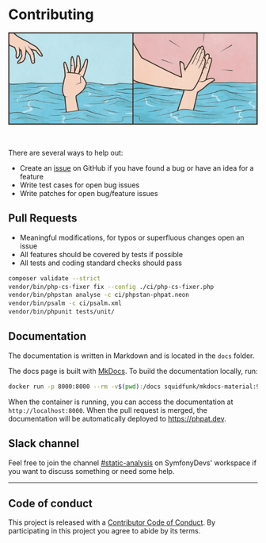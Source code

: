 # Contributing

![image-contributing](assets/contributing.png)

<br />

There are several ways to help out:

* Create an [issue](https://github.com/carlosas/phpat/issues/) on GitHub if you have found a bug or have an idea for a feature
* Write test cases for open bug issues
* Write patches for open bug/feature issues

## Pull Requests

* Meaningful modifications, for typos or superfluous changes open an issue
* All features should be covered by tests if possible
* All tests and coding standard checks should pass

```bash
composer validate --strict
vendor/bin/php-cs-fixer fix --config ./ci/php-cs-fixer.php
vendor/bin/phpstan analyse -c ci/phpstan-phpat.neon
vendor/bin/psalm -c ci/psalm.xml
vendor/bin/phpunit tests/unit/
```

## Documentation

The documentation is written in Markdown and is located in the `docs` folder.

The docs page is built with [MkDocs](https://www.mkdocs.org/).
To build the documentation locally, run:
```bash
docker run -p 8000:8000 --rm -v$(pwd):/docs squidfunk/mkdocs-material:9
```
When the container is running, you can access the documentation at `http://localhost:8000`.
When the pull request is merged, the documentation will be automatically deployed to https://phpat.dev.

## Slack channel

Feel free to join the channel [#static-analysis](https://symfony-devs.slack.com/archives/C8SFXTD2M) on SymfonyDevs' workspace
if you want to discuss something or need some help.

---

## Code of conduct
This project is released with a [Contributor Code of Conduct](https://github.com/carlosas/phpat/blob/main/.github/CODE_OF_CONDUCT.md).
By participating in this project you agree to abide by its terms.
